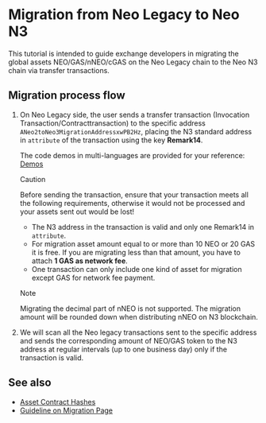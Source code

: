 # Migration from Neo Legacy to Neo N3

This tutorial is intended to guide exchange developers in migrating the global assets NEO/GAS/nNEO/cGAS on the Neo Legacy chain to the Neo N3 chain via transfer transactions.

## Migration process flow

1. On Neo Legacy side, the user sends a transfer transaction (Invocation Transaction/Contracttransaction) to the specific address `ANeo2toNeo3MigrationAddressxwPB2Hz`, placing the N3 standard address in `attribute` of the transaction using the key **Remark14**. 

   The code demos in multi-languages are provided for your reference: [Demos](https://github.com/neo-ngd/sdkDemo)

   > [!Caution]
   >
   > Before sending the transaction, ensure that your transaction meets all the following requirements, otherwise it would not be processed and your assets sent out would be lost!
   >
   > - The N3 address in the transaction is valid and only one Remark14 in `attribute`.
   > - For migration asset amount equal to or more than 10 NEO or 20 GAS it is free. If you are migrating less than that amount, you have to attach **1 GAS as network fee**. 
   > - One transaction can only include one kind of asset for migration except GAS for network fee payment. 

   > [!Note]
   >
   > Migrating the decimal part of nNEO is not supported. The migration amount will be rounded down when distributing nNEO on N3 blockchain. 

2. We will scan all the Neo legacy transactions sent to the specific address and sends the corresponding amount of NEO/GAS token to the N3 address at regular intervals (up to one business day) only if the transaction is valid.

## See also

- [Asset Contract Hashes](https://github.com/neo-ngd/sdkDemo/blob/master/contracthash.md)
- [Guideline on Migration Page](migration-guide.md)
